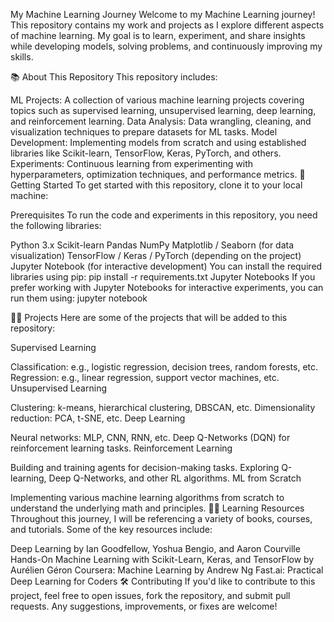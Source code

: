 My Machine Learning Journey
Welcome to my Machine Learning journey! This repository contains my work and projects as I explore different aspects of machine learning. My goal is to learn, experiment, and share insights while developing models, solving problems, and continuously improving my skills.

📚 About This Repository
This repository includes:

ML Projects: A collection of various machine learning projects covering topics such as supervised learning, unsupervised learning, deep learning, and reinforcement learning.
Data Analysis: Data wrangling, cleaning, and visualization techniques to prepare datasets for ML tasks.
Model Development: Implementing models from scratch and using established libraries like Scikit-learn, TensorFlow, Keras, PyTorch, and others.
Experiments: Continuous learning from experimenting with hyperparameters, optimization techniques, and performance metrics.
🚀 Getting Started
To get started with this repository, clone it to your local machine:

Prerequisites
To run the code and experiments in this repository, you need the following libraries:

Python 3.x
Scikit-learn
Pandas
NumPy
Matplotlib / Seaborn (for data visualization)
TensorFlow / Keras / PyTorch (depending on the project)
Jupyter Notebook (for interactive development)
You can install the required libraries using pip:
pip install -r requirements.txt
Jupyter Notebooks
If you prefer working with Jupyter Notebooks for interactive experiments, you can run them using:
jupyter notebook

🧑‍💻 Projects
Here are some of the projects that will be added to this repository:

Supervised Learning

Classification: e.g., logistic regression, decision trees, random forests, etc.
Regression: e.g., linear regression, support vector machines, etc.
Unsupervised Learning

Clustering: k-means, hierarchical clustering, DBSCAN, etc.
Dimensionality reduction: PCA, t-SNE, etc.
Deep Learning

Neural networks: MLP, CNN, RNN, etc.
Deep Q-Networks (DQN) for reinforcement learning tasks.
Reinforcement Learning

Building and training agents for decision-making tasks.
Exploring Q-learning, Deep Q-Networks, and other RL algorithms.
ML from Scratch

Implementing various machine learning algorithms from scratch to understand the underlying math and principles.
🧑‍🏫 Learning Resources
Throughout this journey, I will be referencing a variety of books, courses, and tutorials. Some of the key resources include:

Deep Learning by Ian Goodfellow, Yoshua Bengio, and Aaron Courville
Hands-On Machine Learning with Scikit-Learn, Keras, and TensorFlow by Aurélien Géron
Coursera: Machine Learning by Andrew Ng
Fast.ai: Practical Deep Learning for Coders
🛠️ Contributing
If you'd like to contribute to this project, feel free to open issues, fork the repository, and submit pull requests. Any suggestions, improvements, or fixes are welcome!

